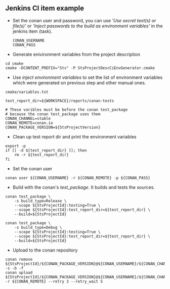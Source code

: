 ## Jenkins CI item example
- Set the conan user and password, you can use _'Use secret text(s) or file(s)'_
  or _'Inject passwords to the build as environment variables'_ in the jenkins item (task).
  ```
  CONAN_USERNAME
  CONAN_PASS
  ```
- Generate enivironment variables from the project description
```
cd cmake
cmake -DCONTENT_PREFIX="Sts" -P StsProjectDescCiEnvGenerator.cmake 
```
- Use *inject environment variables* to set the list of environment variables which were generated
  on previous step and other manual ones.
```
cmake/variables.txt
```
```
test_report_dir=${WORKSPACE}/reports/conan-tests

# These varibles must be before the conan test_package
# because the conan test_package uses them
CONAN_CHANNEL=stable
CONAN_REMOTE=conan.io
CONAN_PACKAGE_VERSION=${StsProjectVersion}
```
- Clean up test report dir and print the environment variables
```
export -p
if [[ -d ${test_report_dir} ]]; then
    rm -r ${test_report_dir}
fi
```
- Set the conan user
```
conan user ${CONAN_USERNAME} -r ${CONAN_REMOTE} -p ${CONAN_PASS}
```

- Build with the conan's _test_package_. It builds and tests the sources.
```
conan test_package \
    -s build_type=Release \
    --scope ${StsProjectId}:testing=True \
    --scope ${StsProjectId}:test_report_dir=${test_report_dir} \
    --build=${StsProjectId}
```
```
conan test_package \
    -s build_type=Debug \
    --scope ${StsProjectId}:testing=True \
    --scope ${StsProjectId}:test_report_dir=${test_report_dir} \
    --build=${StsProjectId}
```
- Upload to the conan repository
```
conan remove ${StsProjectId}/${CONAN_PACKAGE_VERSION}@${CONAN_USERNAME}/${CONAN_CHANNEL} -s -b -f
conan upload ${StsProjectId}/${CONAN_PACKAGE_VERSION}@${CONAN_USERNAME}/${CONAN_CHANNEL} -r ${CONAN_REMOTE} --retry 3 --retry_wait 5
```